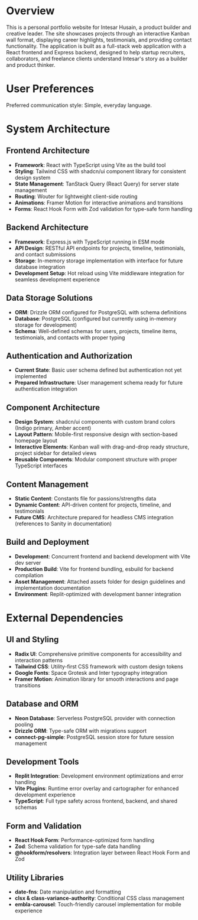 # Overview

This is a personal portfolio website for Intesar Husain, a product builder and creative leader. The site showcases projects through an interactive Kanban wall format, displaying career highlights, testimonials, and providing contact functionality. The application is built as a full-stack web application with a React frontend and Express backend, designed to help startup recruiters, collaborators, and freelance clients understand Intesar's story as a builder and product thinker.

# User Preferences

Preferred communication style: Simple, everyday language.

# System Architecture

## Frontend Architecture
- **Framework**: React with TypeScript using Vite as the build tool
- **Styling**: Tailwind CSS with shadcn/ui component library for consistent design system
- **State Management**: TanStack Query (React Query) for server state management
- **Routing**: Wouter for lightweight client-side routing
- **Animations**: Framer Motion for interactive animations and transitions
- **Forms**: React Hook Form with Zod validation for type-safe form handling

## Backend Architecture
- **Framework**: Express.js with TypeScript running in ESM mode
- **API Design**: RESTful API endpoints for projects, timeline, testimonials, and contact submissions
- **Storage**: In-memory storage implementation with interface for future database integration
- **Development Setup**: Hot reload using Vite middleware integration for seamless development experience

## Data Storage Solutions
- **ORM**: Drizzle ORM configured for PostgreSQL with schema definitions
- **Database**: PostgreSQL (configured but currently using in-memory storage for development)
- **Schema**: Well-defined schemas for users, projects, timeline items, testimonials, and contacts with proper typing

## Authentication and Authorization
- **Current State**: Basic user schema defined but authentication not yet implemented
- **Prepared Infrastructure**: User management schema ready for future authentication integration

## Component Architecture
- **Design System**: shadcn/ui components with custom brand colors (Indigo primary, Amber accent)
- **Layout Pattern**: Mobile-first responsive design with section-based homepage layout
- **Interactive Elements**: Kanban wall with drag-and-drop ready structure, project sidebar for detailed views
- **Reusable Components**: Modular component structure with proper TypeScript interfaces

## Content Management
- **Static Content**: Constants file for passions/strengths data
- **Dynamic Content**: API-driven content for projects, timeline, and testimonials
- **Future CMS**: Architecture prepared for headless CMS integration (references to Sanity in documentation)

## Build and Deployment
- **Development**: Concurrent frontend and backend development with Vite dev server
- **Production Build**: Vite for frontend bundling, esbuild for backend compilation
- **Asset Management**: Attached assets folder for design guidelines and implementation documentation
- **Environment**: Replit-optimized with development banner integration

# External Dependencies

## UI and Styling
- **Radix UI**: Comprehensive primitive components for accessibility and interaction patterns
- **Tailwind CSS**: Utility-first CSS framework with custom design tokens
- **Google Fonts**: Space Grotesk and Inter typography integration
- **Framer Motion**: Animation library for smooth interactions and page transitions

## Database and ORM
- **Neon Database**: Serverless PostgreSQL provider with connection pooling
- **Drizzle ORM**: Type-safe ORM with migrations support
- **connect-pg-simple**: PostgreSQL session store for future session management

## Development Tools
- **Replit Integration**: Development environment optimizations and error handling
- **Vite Plugins**: Runtime error overlay and cartographer for enhanced development experience
- **TypeScript**: Full type safety across frontend, backend, and shared schemas

## Form and Validation
- **React Hook Form**: Performance-optimized form handling
- **Zod**: Schema validation for type-safe data handling
- **@hookform/resolvers**: Integration layer between React Hook Form and Zod

## Utility Libraries
- **date-fns**: Date manipulation and formatting
- **clsx & class-variance-authority**: Conditional CSS class management
- **embla-carousel**: Touch-friendly carousel implementation for mobile experience